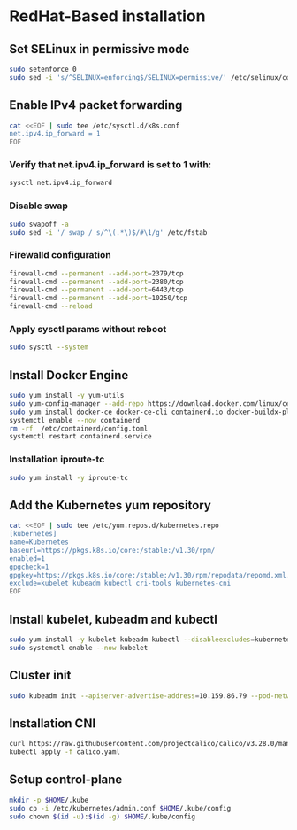 # RedHat-Based installation

## Set SELinux in permissive mode

```sh
sudo setenforce 0
sudo sed -i 's/^SELINUX=enforcing$/SELINUX=permissive/' /etc/selinux/config
```
## Enable IPv4 packet forwarding

```sh
cat <<EOF | sudo tee /etc/sysctl.d/k8s.conf
net.ipv4.ip_forward = 1
EOF
```
### Verify that net.ipv4.ip_forward is set to 1 with:

```sh
sysctl net.ipv4.ip_forward
```

### Disable swap

```sh
sudo swapoff -a
sudo sed -i '/ swap / s/^\(.*\)$/#\1/g' /etc/fstab
```

### Firewalld configuration
```sh
firewall-cmd --permanent --add-port=2379/tcp
firewall-cmd --permanent --add-port=2380/tcp
firewall-cmd --permanent --add-port=6443/tcp
firewall-cmd --permanent --add-port=10250/tcp
firewall-cmd --reload
```


### Apply sysctl params without reboot
```sh
sudo sysctl --system
```
## Install Docker Engine

```sh
sudo yum install -y yum-utils
sudo yum-config-manager --add-repo https://download.docker.com/linux/centos/docker-ce.repo
sudo yum install docker-ce docker-ce-cli containerd.io docker-buildx-plugin docker-compose-plugin
systemctl enable --now containerd
rm -rf  /etc/containerd/config.toml
systemctl restart containerd.service
```

### Installation iproute-tc
```sh
sudo yum install -y iproute-tc
```

## Add the Kubernetes yum repository

```sh
cat <<EOF | sudo tee /etc/yum.repos.d/kubernetes.repo
[kubernetes]
name=Kubernetes
baseurl=https://pkgs.k8s.io/core:/stable:/v1.30/rpm/
enabled=1
gpgcheck=1
gpgkey=https://pkgs.k8s.io/core:/stable:/v1.30/rpm/repodata/repomd.xml.key
exclude=kubelet kubeadm kubectl cri-tools kubernetes-cni
EOF
```

## Install kubelet, kubeadm and kubectl

```sh
sudo yum install -y kubelet kubeadm kubectl --disableexcludes=kubernetes
sudo systemctl enable --now kubelet
```
## Cluster init

```sh
sudo kubeadm init --apiserver-advertise-address=10.159.86.79 --pod-network-cidr=10.244.0.0/16 --control-plane-endpoint=10.159.86.79 --v=5
```
## Installation CNI

```sh
curl https://raw.githubusercontent.com/projectcalico/calico/v3.28.0/manifests/calico.yaml -O
kubectl apply -f calico.yaml
```
## Setup control-plane

```sh
mkdir -p $HOME/.kube
sudo cp -i /etc/kubernetes/admin.conf $HOME/.kube/config
sudo chown $(id -u):$(id -g) $HOME/.kube/config
```


